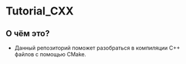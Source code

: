 # Tutorial_CXX
## О чём это?
 - Данный репозиторий поможет разобраться в компиляции С++ файлов с помощью CMake.
